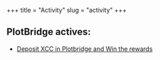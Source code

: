 +++
title = "Activity"
slug = "activity"
+++

## PlotBridge actives:

-   [Deposit XCC in Plotbridge and Win the rewards](/activities/crosspb/)
